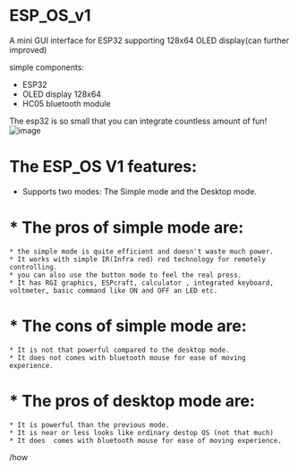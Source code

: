 # ESP_OS_v1
A mini GUI interface for ESP32 supporting 128x64 OLED display(can further improved)

simple components:
* ESP32
* OLED display 128x64
* HC05 bluetooth module

The esp32 is so small that you can integrate countless amount of fun!
![image](https://user-images.githubusercontent.com/75715998/116811626-f0828980-ab67-11eb-996d-59545eb303b3.png)

# The ESP_OS V1 features:
* Supports two modes:
  The Simple mode and
  the Desktop mode.
 # * The pros of simple mode are:
    * the simple mode is quite efficient and doesn't waste much power.
    * It works with simple IR(Infra red) red technology for remotely controlling.
    * you can also use the button mode to feel the real press.
    * It has RGI graphics, ESPcraft, calculator , integrated keyboard, voltmeter, basic command like ON and OFF an LED etc.
  
 # * The cons of simple mode are:
    * It is not that powerful compared to the desktop mode.
    * It does not comes with bluetooth mouse for ease of moving experience.

 # * The pros of desktop mode are:
    * It is powerful than the previous mode.
    * It is near or less looks like ordinary destop OS (not that much) 
    * It does  comes with bluetooth mouse for ease of moving experience.
   
   
  /how 

